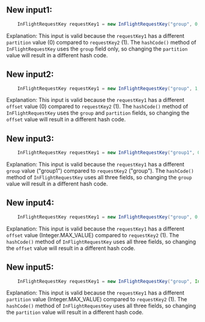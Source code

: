 ## New input1:
```java
    InFlightRequestKey requestKey1 = new InFlightRequestKey("group", 0, 1);
```
Explanation: This input is valid because the `requestKey1` has a different `partition` value (0) compared to `requestKey2` (1). The `hashCode()` method of `InFlightRequestKey` uses the `group` field only, so changing the `partition` value will result in a different hash code.

## New input2:
```java
    InFlightRequestKey requestKey1 = new InFlightRequestKey("group", 1, 0);
```
Explanation: This input is valid because the `requestKey1` has a different `offset` value (0) compared to `requestKey2` (1). The `hashCode()` method of `InFlightRequestKey` uses the `group` and `partition` fields, so changing the `offset` value will result in a different hash code.

## New input3:
```java
    InFlightRequestKey requestKey1 = new InFlightRequestKey("group1", 0, 0);
```
Explanation: This input is valid because the `requestKey1` has a different `group` value ("group1") compared to `requestKey2` ("group"). The `hashCode()` method of `InFlightRequestKey` uses all three fields, so changing the `group` value will result in a different hash code.

## New input4:
```java
    InFlightRequestKey requestKey1 = new InFlightRequestKey("group", 0, Integer.MAX_VALUE);
```
Explanation: This input is valid because the `requestKey1` has a different `offset` value (Integer.MAX_VALUE) compared to `requestKey2` (1). The `hashCode()` method of `InFlightRequestKey` uses all three fields, so changing the `offset` value will result in a different hash code.

## New input5:
```java
    InFlightRequestKey requestKey1 = new InFlightRequestKey("group", Integer.MAX_VALUE, 0);
```
Explanation: This input is valid because the `requestKey1` has a different `partition` value (Integer.MAX_VALUE) compared to `requestKey2` (1). The `hashCode()` method of `InFlightRequestKey` uses all three fields, so changing the `partition` value will result in a different hash code.
